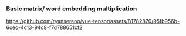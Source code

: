 
### Basic matrix/ word embedding multiplication

https://github.com/ryansereno/vue-tensor/assets/81782870/95fb956b-6cec-4c13-94c8-f7d788651cf2

